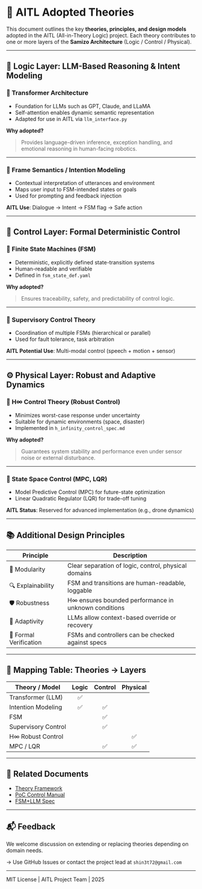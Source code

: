 # 📘 AITL Adopted Theories

This document outlines the key **theories, principles, and design models** adopted in the AITL (All-in-Theory Logic) project. Each theory contributes to one or more layers of the **Samizo Architecture** (Logic / Control / Physical).

---

## 🧠 Logic Layer: LLM-Based Reasoning & Intent Modeling

### 🔹 Transformer Architecture

- Foundation for LLMs such as GPT, Claude, and LLaMA
- Self-attention enables dynamic semantic representation  
- Adapted for use in AITL via `llm_interface.py`

**Why adopted?**
> Provides language-driven inference, exception handling, and emotional reasoning in human-facing robotics.

---

### 🔹 Frame Semantics / Intention Modeling

- Contextual interpretation of utterances and environment
- Maps user input to FSM-intended states or goals
- Used for prompting and feedback injection

**AITL Use**: Dialogue → Intent → FSM flag → Safe action

---

## 🔁 Control Layer: Formal Deterministic Control

### 🔹 Finite State Machines (FSM)

- Deterministic, explicitly defined state-transition systems
- Human-readable and verifiable  
- Defined in `fsm_state_def.yaml`

**Why adopted?**
> Ensures traceability, safety, and predictability of control logic.

---

### 🔹 Supervisory Control Theory

- Coordination of multiple FSMs (hierarchical or parallel)
- Used for fault tolerance, task arbitration

**AITL Potential Use**: Multi-modal control (speech + motion + sensor)

---

## ⚙️ Physical Layer: Robust and Adaptive Dynamics

### 🔹 H∞ Control Theory (Robust Control)

- Minimizes worst-case response under uncertainty
- Suitable for dynamic environments (space, disaster)
- Implemented in `h_infinity_control_spec.md`

**Why adopted?**
> Guarantees system stability and performance even under sensor noise or external disturbance.

---

### 🔹 State Space Control (MPC, LQR)

- Model Predictive Control (MPC) for future-state optimization  
- Linear Quadratic Regulator (LQR) for trade-off tuning

**AITL Status**: Reserved for advanced implementation (e.g., drone dynamics)

---

## 📚 Additional Design Principles

| Principle           | Description |
|---------------------|-------------|
| 🧩 Modularity        | Clear separation of logic, control, physical domains |
| 🔍 Explainability    | FSM and transitions are human-readable, loggable |
| 🛡 Robustness        | H∞ ensures bounded performance in unknown conditions |
| 🧠 Adaptivity        | LLMs allow context-based override or recovery |
| 🧮 Formal Verification | FSMs and controllers can be checked against specs |

---

## 🧠 Mapping Table: Theories → Layers

| Theory / Model               | Logic | Control | Physical |
|-----------------------------|:-----:|:-------:|:--------:|
| Transformer (LLM)           | ✅    |         |          |
| Intention Modeling          | ✅    | ✅       |          |
| FSM                         |       | ✅       |          |
| Supervisory Control         |       | ✅       |          |
| H∞ Robust Control           |       |         | ✅       |
| MPC / LQR                   |       | ✅       | ✅       |

---

## 🔗 Related Documents

- [Theory Framework](./AITL_Theory_Framework.md)  
- [PoC Control Manual](../PoC/SoC_PoC_Manual_v5.0.md)  
- [FSM+LLM Spec](../Education/Fundamental_of_AITL_Architecture/Robotics_Control_Examples/AITL-HX/docs/specification/fsm_llm_structure.md)

---

## 📬 Feedback

We welcome discussion on extending or replacing theories depending on domain needs.

→ Use GitHub Issues or contact the project lead at `shin3t72@gmail.com`

---

MIT License | AITL Project Team | 2025

